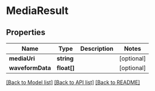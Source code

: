 # MediaResult

## Properties
Name | Type | Description | Notes
------------ | ------------- | ------------- | -------------
**mediaUri** | **string** |  | [optional] 
**waveformData** | **float[]** |  | [optional] 

[[Back to Model list]](../README.md#documentation-for-models) [[Back to API list]](../README.md#documentation-for-api-endpoints) [[Back to README]](../README.md)


